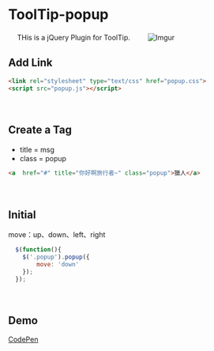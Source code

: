 # ToolTip-popup
　
THis is a jQuery Plugin for ToolTip.　
　
![Imgur](http://i.imgur.com/NHYPP1a.gif)
　
　
## Add Link
```html
<link rel="stylesheet" type="text/css" href="popup.css">
<script src="popup.js"></script>
```
　
## Create a Tag
+ title = msg　
+ class = popup
```html
<a  href="#" title="你好啊旅行者~" class="popup">獵人</a>
```
　
## Initial
move：up、down、left、right
```javascript
  $(function(){
  	$('.popup').popup({
  		move: 'down'
  	});
  });
```
　
## Demo
[CodePen](http://codepen.io/ta7382/pen/PNRyxr)
